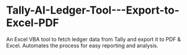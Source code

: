 # Tally-AI-Ledger-Tool---Export-to-Excel-PDF
An Excel VBA tool to fetch ledger data from Tally and export it to PDF &amp; Excel. Automates the process for easy reporting and analysis.
